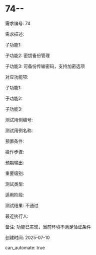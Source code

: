 # 74--

需求编号: 74

需求描述: 

子功能1: 

子功能2: 密钥备份管理

子功能3: 可备份传输密码，支持加密选项


对应功能项: 

子功能1: 

子功能2: 

子功能3: 


测试用例编号: 

测试用例名称: 

预置条件:


操作步骤:


预期输出:


重要级别: 

测试类型: 

适用阶段: 

测试结果: 不通过

最近执行人: 

备注: 功能已实现，当前环境不满足验证条件

创建时间: 2025-07-10

can_automate: true
